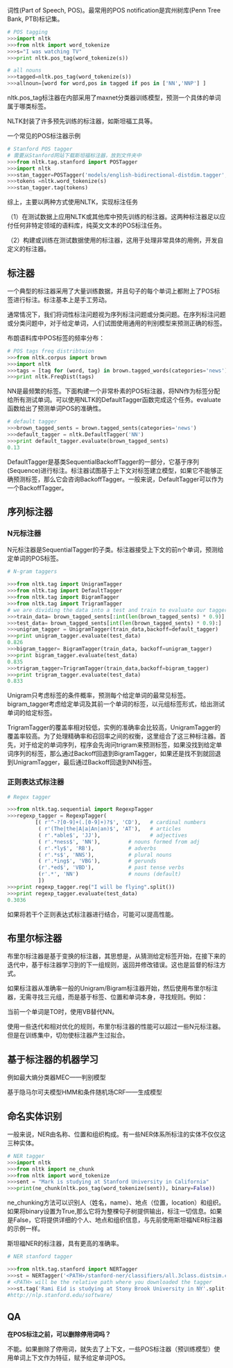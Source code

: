 词性(Part of Speech, POS)。最常用的POS notification是宾州树库(Penn Tree Bank, PTB)标记集。

```python
# POS tagging 
>>>import nltk
>>>from nltk import word_tokenize
>>>s="I was watching TV"
>>>print nltk.pos_tag(word_tokenize(s))

# all nouns
>>>tagged=nltk.pos_tag(word_tokenize(s))
>>>allnoun=[word for word,pos in tagged if pos in ['NN','NNP'] ]
```

nltk.pos_tag标注器在内部采用了maxnet分类器训练模型，预测一个具体的单词属于哪类标签。

NLTK封装了许多预先训练的标注器，如斯坦福工具等。

一个常见的POS标注器示例

```python
# Stanford POS tagger 
# 需要从Stanford网站下载斯坦福标注器，放到文件夹中
>>>from nltk.tag.stanford import POSTagger
>>>import nltk
>>>stan_tagger=POSTagger('models/english-bidirectional-distdim.tagger','standford-postagger.jar')
>>>tokens =nltk.word_tokenize(s)
>>>stan_tagger.tag(tokens)
```

综上，主要以两种方式使用NLTK，实现标注任务

（1）在测试数据上应用NLTK或其他库中预先训练的标注器。这两种标注器足以应付任何非特定领域的语料库，纯英文文本的POS标注任务。

（2）构建或训练在测试数据使用的标注器，这用于处理非常具体的用例，开发自定义的标注器。

## 标注器

一个典型的标注器采用了大量训练数据，并且句子的每个单词上都附上了POS标签进行标注。标注基本上是手工劳动。

通常情况下，我们将词性标注问题视为序列标注问题或分类问题。在序列标注问题或分类问题中，对于给定单词，人们试图使用通用的判别模型来预测正确的标签。

布朗语料库中POS标签的频率分布：

```python
# POS tags freq distribtuion
>>>from nltk.corpus import brown
>>>import nltk
>>>tags = [tag for (word, tag) in brown.tagged_words(categories='news')]
>>>print nltk.FreqDist(tags)
```

NN是最频繁的标签。下面构建一个非常朴素的POS标注器，将NN作为标签分配给所有测试单词。可以使用NLTK的DefaultTagger函数完成这个任务。evaluate函数给出了预测单词POS的准确性。

```python
# default tagger
>>>brown_tagged_sents = brown.tagged_sents(categories='news')
>>>default_tagger = nltk.DefaultTagger('NN')
>>>print default_tagger.evaluate(brown_tagged_sents)
0.13
```

DefaultTagger是基类SequentialBackoffTagger的一部分，它基于序列(Sequence)进行标注。标注器试图基于上下文对标签建立模型，如果它不能够正确预测标签，那么它会咨询BackoffTagger。一般来说，DefaultTagger可以作为一个BackoffTagger。

## 序列标注器

### N元标注器

N元标注器是SequentialTagger的子类。标注器接受上下文的前n个单词，预测给定单词的POS标签。

```python
# N-gram taggers

>>>from nltk.tag import UnigramTagger
>>>from nltk.tag import DefaultTagger
>>>from nltk.tag import BigramTagger
>>>from nltk.tag import TrigramTagger
# we are dividing the data into a test and train to evaluate our taggers.
>>>train_data= brown_tagged_sents[:int(len(brown_tagged_sents) * 0.9)]
>>>test_data= brown_tagged_sents[int(len(brown_tagged_sents) * 0.9):]
>>>unigram_tagger = UnigramTagger(train_data,backoff=default_tagger)
>>>print unigram_tagger.evaluate(test_data)
0.826
>>>bigram_tagger= BigramTagger(train_data, backoff=unigram_tagger)
>>>print bigram_tagger.evaluate(test_data)
0.835
>>>trigram_tagger=TrigramTagger(train_data,backoff=bigram_tagger)
>>>print trigram_tagger.evaluate(test_data)
0.833
```

Unigram只考虑标签的条件概率，预测每个给定单词的最常见标签。bigram_tagger考虑给定单词及其前一个单词的标签，以元组标签形式，给出测试单词的给定标签。

TrigramTagger的覆盖率相对较低，实例的准确率会比较高，UnigramTagger的覆盖率较高。为了处理精确率和召回率之间的权衡，这里组合了这三种标注器。首先，对于给定的单词序列，程序会先询问trigram来预测标签，如果没找到给定单词序列的标签，那么通过Backoff回退到BigramTagger，如果还是找不到就回退到UnigramTagger，最后通过Backoff回退到NN标签。

### 正则表达式标注器

```python
# Regex tagger 

>>>from nltk.tag.sequential import RegexpTagger
>>>regexp_tagger = RegexpTagger(
         [( r'^-?[0-9]+(.[0-9]+)?$', 'CD'),   # cardinal numbers
          ( r'(The|the|A|a|An|an)$', 'AT'),   # articles
          ( r'.*able$', 'JJ'),                # adjectives
          ( r'.*ness$', 'NN'),         # nouns formed from adj
          ( r'.*ly$', 'RB'),           # adverbs
          ( r'.*s$', 'NNS'),           # plural nouns
          ( r'.*ing$', 'VBG'),         # gerunds
          (r'.*ed$', 'VBD'),           # past tense verbs
          (r'.*', 'NN')                # nouns (default)
          ])
>>>print regexp_tagger.reg("I will be flying".split())
>>>print regexp_tagger.evaluate(test_data)
0.3036
```

如果将若干个正则表达式标注器进行结合，可能可以提高性能。

## 布里尔标注器

布里尔标注器是基于变换的标注器，其思想是，从猜测给定标签开始，在接下来的迭代中，基于标注器学习到的下一组规则，返回并修改错误。这也是监督的标注方式。

如果标注器从准确率一般的Unigram/Bigram标注器开始，然后使用布里尔标注器，无需寻找三元组，而是基于标签、位置和单词本身，寻找规则。例如：

当前一个单词是TO时，使用VB替代NN。

使用一些迭代和相对优化的规则，布里尔标注器的性能可以超过一些N元标注器。但是在训练集中，切勿使标注器产生过拟合。

## 基于标注器的机器学习

例如最大熵分类器MEC——判别模型

基于隐马尔可夫模型HMM和条件随机场CRF——生成模型

## 命名实体识别

一般来说，NER由名称、位置和组织构成。有一些NER体系所标注的实体不仅仅这三种实体。

```python
# NER tagger 
>>>import nltk
>>>from nltk import ne_chunk
>>>from nltk import word_tokenize
>>>sent = "Mark is studying at Stanford University in California"
>>>print(ne_chunk(nltk.pos_tag(word_tokenize(sent)), binary=False))
```

ne_chunking方法可以识别人（姓名，name）、地点（位置，location）和组织。如果将binary设置为True,那么它将为整棵句子树提供输出，标注一切信息。如果是False，它将提供详细的个人、地点和组织信息，与先前使用斯坦福NER标注器的示例一样。

斯坦福NER的标注器，具有更高的准确率。

```python
# NER stanford tagger 

>>>from nltk.tag.stanford import NERTagger
>>>st = NERTagger('<PATH>/stanford-ner/classifiers/all.3class.distsim.crf.ser.gz',...               '<PATH>/stanford-ner/stanford-ner.jar')
# <PATH> will be the relative path where you downloaded the tagger 
>>>st.tag('Rami Eid is studying at Stony Brook University in NY'.split())
#http://nlp.stanford.edu/software/ 
```

## QA

**在POS标注之前，可以删除停用词吗？**

不能。如果删除了停用词，就失去了上下文，一些POS标注器（预训练模型）使用单词上下文作为特征，赋予给定单词POS。

